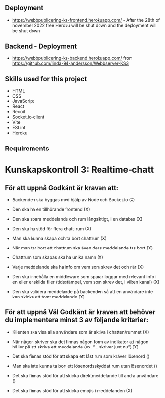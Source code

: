 ## Deployment
* https://webbpublicering-ks-frontend.herokuapp.com/  - After the 28th of november 2022 free Heroku will be shut down and the deployment will be shut down

## Backend - Deployment
*  https://webbpublicering-ks-backend.herokuapp.com/ from https://github.com/linda-94-andersson/Webbserver-KS3

## Skills used for this project
* HTML
* CSS
* JavaScript
* React
* Recoil
* Socket.io-client
* Vite
* ESLint
* Heroku

## Requirements

# Kunskapskontroll 3: Realtime-chatt

## För att uppnå Godkänt är kraven att:

* Backenden ska byggas med hjälp av Node och Socket.io (X)

* Den ska ha en tillhörande frontend (X)

* Den ska spara meddelande och rum långsiktigt, i en databas (X)

* Den ska ha stöd för flera chatt-rum (X)

* Man ska kunna skapa och ta bort chattrum (X)

* När man tar bort ett chattrum ska även dess meddelande tas bort (X)

* Chattrum som skapas ska ha unika namn (X)

* Varje meddelande ska ha info om vem som skrev det och när (X)

* Den ska innehålla en middleware som sparar loggar med relevant info i en eller enskilda filer (tidsstämpel, vem som skrev det, i vilken kanal) (X)

* Den ska validera meddelande på backenden så att en användare inte kan skicka ett tomt meddelande (X)

## För att uppnå Väl Godkänt är kraven att behöver du implementera minst 3 av följande kriterier:

* Klienten ska visa alla användare som är aktiva i chatten/rummet (X)

* När någon skriver ska det finnas någon form av indikator att någon håller på att skriva ett meddelande (ex. “... skriver just nu”) (X)

* Det ska finnas stöd för att skapa ett låst rum som kräver lösenord ()

* Man ska inte kunna ta bort ett lösenordsskyddat rum utan lösenordet ()

* Det ska finnas stöd för att skicka direktmeddelande till andra användare ()

* Det ska finnas stöd för att skicka emojis i meddelanden (X)
